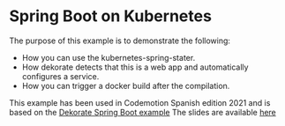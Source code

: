 # Spring Boot on Kubernetes

The purpose of this example is to demonstrate the following:

- How you can use the kubernetes-spring-stater.
- How dekorate detects that this is a web app and automatically configures a service.
- How you can trigger a docker build after the compilation.

This example has been used in Codemotion Spanish edition 2021 and is based on the [Dekorate Spring Boot example](https://github.com/dekorateio/dekorate/blob/cb7e0c2e052a15a4e8909df5f5e615da98d8e1f7/examples/spring-boot-on-kubernetes-example/readme.md#L1-L59)
The slides are available [here](https://github.com/aureamunoz/dekorate-demo-for-codemotion-2021/blob/main/Dekorate%20for%20Codemotion%202021.pdf)